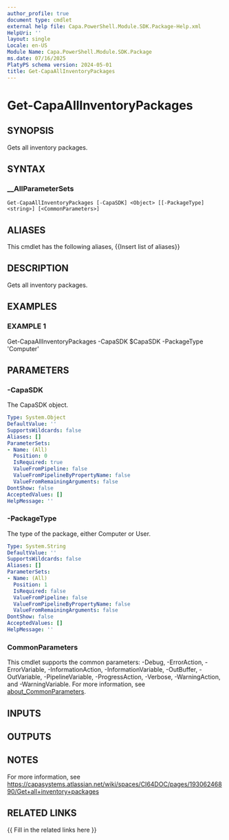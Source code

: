 ```yaml
---
author_profile: true
document type: cmdlet
external help file: Capa.PowerShell.Module.SDK.Package-Help.xml
HelpUri: ''
layout: single
Locale: en-US
Module Name: Capa.PowerShell.Module.SDK.Package
ms.date: 07/16/2025
PlatyPS schema version: 2024-05-01
title: Get-CapaAllInventoryPackages
---
```


# Get-CapaAllInventoryPackages

## SYNOPSIS

Gets all inventory packages.

## SYNTAX

### __AllParameterSets

```
Get-CapaAllInventoryPackages [-CapaSDK] <Object> [[-PackageType] <string>] [<CommonParameters>]
```

## ALIASES

This cmdlet has the following aliases,
  {{Insert list of aliases}}

## DESCRIPTION

Gets all inventory packages.

## EXAMPLES

### EXAMPLE 1

Get-CapaAllInventoryPackages -CapaSDK $CapaSDK -PackageType 'Computer'

## PARAMETERS

### -CapaSDK

The CapaSDK object.

```yaml
Type: System.Object
DefaultValue: ''
SupportsWildcards: false
Aliases: []
ParameterSets:
- Name: (All)
  Position: 0
  IsRequired: true
  ValueFromPipeline: false
  ValueFromPipelineByPropertyName: false
  ValueFromRemainingArguments: false
DontShow: false
AcceptedValues: []
HelpMessage: ''
```

### -PackageType

The type of the package, either Computer or User.

```yaml
Type: System.String
DefaultValue: ''
SupportsWildcards: false
Aliases: []
ParameterSets:
- Name: (All)
  Position: 1
  IsRequired: false
  ValueFromPipeline: false
  ValueFromPipelineByPropertyName: false
  ValueFromRemainingArguments: false
DontShow: false
AcceptedValues: []
HelpMessage: ''
```

### CommonParameters

This cmdlet supports the common parameters: -Debug, -ErrorAction, -ErrorVariable,
-InformationAction, -InformationVariable, -OutBuffer, -OutVariable, -PipelineVariable,
-ProgressAction, -Verbose, -WarningAction, and -WarningVariable. For more information, see
[about_CommonParameters](https://go.microsoft.com/fwlink/?LinkID=113216).

## INPUTS

## OUTPUTS

## NOTES

For more information, see https://capasystems.atlassian.net/wiki/spaces/CI64DOC/pages/19306246890/Get+all+inventory+packages


## RELATED LINKS

{{ Fill in the related links here }}

